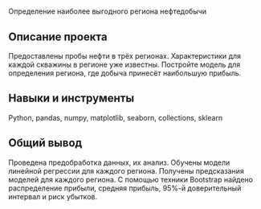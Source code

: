 # 
Определение наиболее выгодного региона нефтедобычи
## Описание проекта
Предоставлены пробы нефти в трёх регионах. Характеристики для каждой скважины в регионе уже известны. Постройте модель для определения региона, где добыча принесёт наибольшую прибыль.

## Навыки и инструменты
Python, pandas, numpy, matplotlib, seaborn, collections, sklearn

## Общий вывод
Проведена предобработка данных, их анализ. Обучены модели линейной регрессии для каждого региона. Получены предсказания моделей для каждого региона. С помощью техники Bootstrap найдено распределение прибыли, средняя прибыль, 95%-й доверительный интервал и риск убытков.

